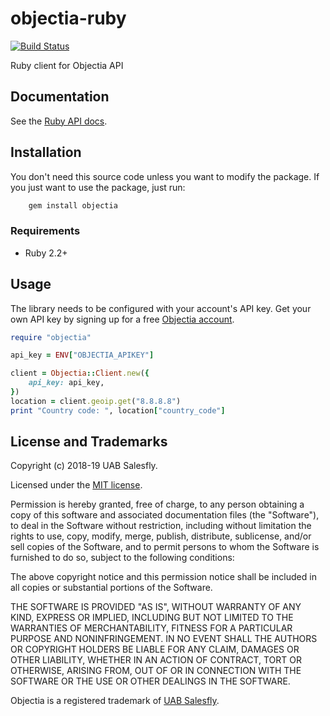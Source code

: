# objectia-ruby
[![Build Status](https://travis-ci.org/objectia/objectia-ruby.svg?branch=master)](https://travis-ci.org/objectia/objectia-ruby)
<!--[![codecov](https://codecov.io/gh/objectia/objectia-ruby/branch/master/graph/badge.svg)](https://codecov.io/gh/objectia/objectia-ruby)-->

Ruby client for Objectia API

## Documentation

See the [Ruby API docs](https://docs.objectia.com/guide/ruby.html).

## Installation

You don't need this source code unless you want to modify the package. If you just
want to use the package, just run:

```bash
    gem install objectia
```

### Requirements

* Ruby 2.2+


## Usage

The library needs to be configured with your account's API key. Get your own API key by signing up for a free [Objectia account](https://objectia.com).

```ruby
require "objectia"

api_key = ENV["OBJECTIA_APIKEY"]

client = Objectia::Client.new({
    api_key: api_key,
})
location = client.geoip.get("8.8.8.8")
print "Country code: ", location["country_code"]
```


## License and Trademarks

Copyright (c) 2018-19 UAB Salesfly.

Licensed under the [MIT license](https://en.wikipedia.org/wiki/MIT_License). 

Permission is hereby granted, free of charge, to any person obtaining a copy
of this software and associated documentation files (the "Software"), to deal
in the Software without restriction, including without limitation the rights
to use, copy, modify, merge, publish, distribute, sublicense, and/or sell
copies of the Software, and to permit persons to whom the Software is
furnished to do so, subject to the following conditions:

The above copyright notice and this permission notice shall be included in all
copies or substantial portions of the Software.

THE SOFTWARE IS PROVIDED "AS IS", WITHOUT WARRANTY OF ANY KIND, EXPRESS OR
IMPLIED, INCLUDING BUT NOT LIMITED TO THE WARRANTIES OF MERCHANTABILITY,
FITNESS FOR A PARTICULAR PURPOSE AND NONINFRINGEMENT. IN NO EVENT SHALL THE
AUTHORS OR COPYRIGHT HOLDERS BE LIABLE FOR ANY CLAIM, DAMAGES OR OTHER
LIABILITY, WHETHER IN AN ACTION OF CONTRACT, TORT OR OTHERWISE, ARISING FROM,
OUT OF OR IN CONNECTION WITH THE SOFTWARE OR THE USE OR OTHER DEALINGS IN THE
SOFTWARE.

Objectia is a registered trademark of [UAB Salesfly](https://www.salesfly.com). 